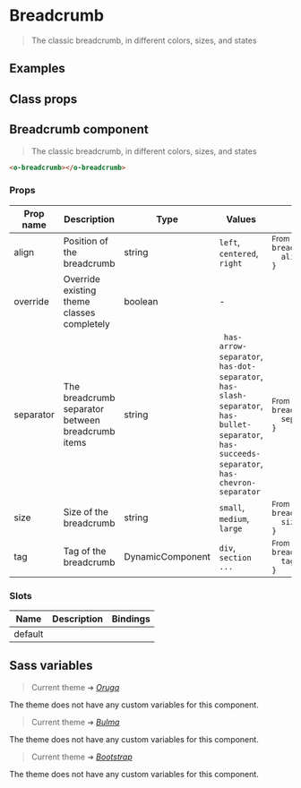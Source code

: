 # Breadcrumb

<div class="vp-doc">

> The classic breadcrumb, in different colors, sizes, and states

</div>

<div class="vp-example">

## Examples

<example-breadcrumb />

</div>
<div class="vp-example">

## Class props

<inspector-breadcrumb-viewer />

</div>

<div class="vp-doc">

## Breadcrumb component

> The classic breadcrumb, in different colors, sizes, and states

```html
<o-breadcrumb></o-breadcrumb>
```

### Props

| Prop name | Description                                       | Type             | Values                                                                                                                                        | Default                                                                                                                                                   |
| --------- | ------------------------------------------------- | ---------------- | --------------------------------------------------------------------------------------------------------------------------------------------- | --------------------------------------------------------------------------------------------------------------------------------------------------------- |
| align     | Position of the breadcrumb                        | string           | `left`, `centered`, `right`                                                                                                                   | <div><small>From <b>config</b>:</small></div><code style='white-space: nowrap; padding: 0;'>breadcrumb: {<br>&nbsp;&nbsp;align: undefined<br>}</code>     |
| override  | Override existing theme classes completely        | boolean          | -                                                                                                                                             |                                                                                                                                                           |
| separator | The breadcrumb separator between breadcrumb items | string           | ` has-arrow-separator`, `has-dot-separator`, `has-slash-separator`, `has-bullet-separator`, `has-succeeds-separator`, `has-chevron-separator` | <div><small>From <b>config</b>:</small></div><code style='white-space: nowrap; padding: 0;'>breadcrumb: {<br>&nbsp;&nbsp;separator: undefined<br>}</code> |
| size      | Size of the breadcrumb                            | string           | `small`, `medium`, `large`                                                                                                                    | <div><small>From <b>config</b>:</small></div><code style='white-space: nowrap; padding: 0;'>breadcrumb: {<br>&nbsp;&nbsp;size: undefined<br>}</code>      |
| tag       | Tag of the breadcrumb                             | DynamicComponent | `div`, `section ...`                                                                                                                          | <div><small>From <b>config</b>:</small></div><code style='white-space: nowrap; padding: 0;'>breadcrumb: {<br>&nbsp;&nbsp;tag: "section"<br>}</code>       |

### Slots

| Name    | Description | Bindings |
| ------- | ----------- | -------- |
| default |             |          |

</div>

<div class="vp-doc">

## Sass variables

<div class="theme-oruga">

> Current theme ➜ _[Oruga](https://github.com/oruga-ui/theme-oruga)_

<p>The theme does not have any custom variables for this component.</p>
</div><div class="theme-bulma">

> Current theme ➜ _[Bulma](https://github.com/oruga-ui/theme-bulma)_

<p>The theme does not have any custom variables for this component.</p>
</div><div class="theme-bootstrap">

> Current theme ➜ _[Bootstrap](https://github.com/oruga-ui/theme-bootstrap)_

<p>The theme does not have any custom variables for this component.</p>
</div>

</div>
